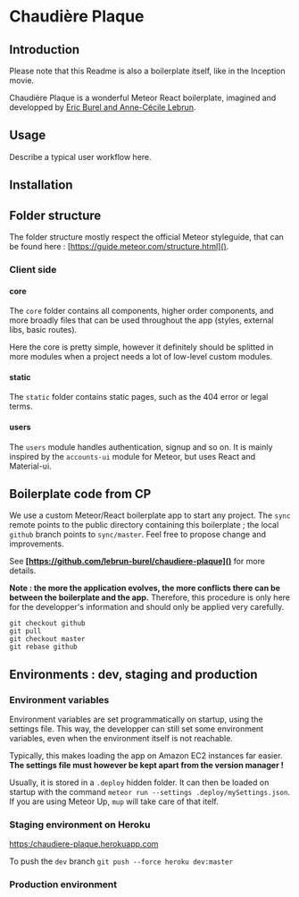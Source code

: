 # Chaudière Plaque

## Introduction

Please note that this Readme is also a boilerplate itself, like in the Inception movie.

Chaudière Plaque is a wonderful Meteor React boilerplate, imagined and developped by [Eric Burel and Anne-Cécile Lebrun](http://www.lebrun-burel.com).

## Usage

Describe a typical user workflow here.

## Installation

## Folder structure

The folder structure mostly respect the official Meteor styleguide, that can be
found here : [https://guide.meteor.com/structure.html]().

### Client side
#### core
The `core` folder contains all components, higher order components, and more broadly
files that can be used throughout the app (styles, external libs, basic routes).

Here the core is pretty simple, however it definitely should be splitted in more
modules when a project needs a lot of low-level custom modules.

#### static

The `static` folder contains static pages, such as the 404 error or legal terms.

#### users

The `users` module handles authentication, signup and so on. It is mainly inspired
by the `accounts-ui` module for Meteor, but uses React and Material-ui.

## Boilerplate code from CP

We use a custom Meteor/React boilerplate app to start any project. The `sync` remote points to the public directory containing this boilerplate ; the local `github` branch points to `sync/master`.
Feel free to propose change and improvements.

See **[https://github.com/lebrun-burel/chaudiere-plaque]()** for more details.

**Note : the more the application evolves, the more conflicts there can be
between the boilerplate and the app.**
Therefore, this procedure is only here for the developper's information and should only be applied very carefully.
```
git checkout github
git pull
git checkout master
git rebase github
```



## Environments : dev, staging and production
### Environment variables

Environment variables are set programmatically on startup, using the settings
file. This way, the developper can still set some environment variables,
even when the environment itself is not reachable.

Typically, this makes loading the app on Amazon EC2 instances far easier.
**The settings file must however be kept apart from the version manager !**

Usually, it is stored in a `.deploy` hidden folder. It can then be loaded on
startup with the command `meteor run --settings .deploy/mySettings.json`.
If you are using Meteor Up, `mup` will take care of that itelf.


### Staging environment on Heroku

[https:/chaudiere-plaque.herokuapp.com]()

To push the `dev` branch
`git push --force heroku dev:master`

### Production environment
